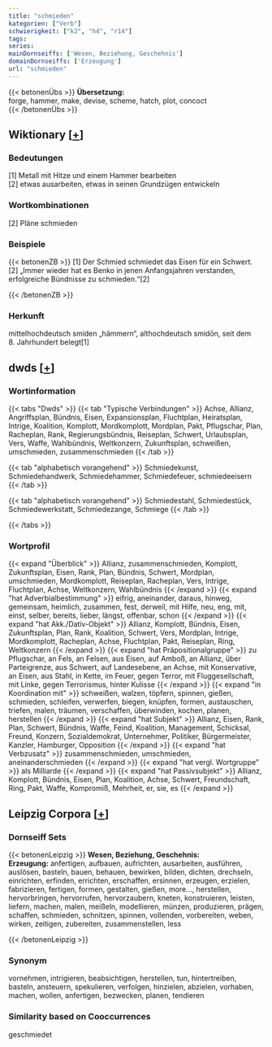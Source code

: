 ```yaml
---
title: "schmieden"
kategorien: ["Verb"]
schwierigkeit: ["k2", "h4", "r14"]
tags:
series:
mainDornseiffs: ['Wesen, Beziehung, Geschehnis']
domainDornseiffs: ['Erzeugung']
url: "schmieden"
---
```


{{< betonenÜbs >}}
**Übersetzung:**  
forge, hammer, make, devise, scheme, hatch, plot, concoct  
{{< /betonenÜbs >}}

## Wiktionary [[+](https://de.wiktionary.org/wiki/schmieden)]

### Bedeutungen
[1] Metall mit Hitze und einem Hammer bearbeiten  
[2] etwas ausarbeiten, etwas in seinen Grundzügen entwickeln  

### Wortkombinationen
[2] Pläne schmieden  

### Beispiele
{{< betonenZB >}}
[1] Der Schmied schmiedet das Eisen für ein Schwert.  
[2] „Immer wieder hat es Benko in jenen Anfangsjahren verstanden, erfolgreiche Bündnisse zu schmieden.“[2]  

{{< /betonenZB >}}
### Herkunft
mittelhochdeutsch smiden „hämmern“, althochdeutsch smidōn, seit dem 8. Jahrhundert belegt[1]  



## dwds [[+](https://www.dwds.de/wb/schmieden)]

### Wortinformation
{{< tabs "Dwds" >}}
{{< tab "Typische Verbindungen" >}}
Achse, Allianz, Angriffsplan, Bündnis, Eisen, Expansionsplan, Fluchtplan, Heiratsplan, Intrige, Koalition, Komplott, Mordkomplott, Mordplan, Pakt, Pflugschar, Plan, Racheplan, Rank, Regierungsbündnis, Reiseplan, Schwert, Urlaubsplan, Vers, Waffe, Wahlbündnis, Weltkonzern, Zukunftsplan, schweißen, umschmieden, zusammenschmieden
{{< /tab >}}

{{< tab "alphabetisch vorangehend" >}}
Schmiedekunst, Schmiedehandwerk, Schmiedehammer, Schmiedefeuer, schmiedeeisern
{{< /tab >}}

{{< tab "alphabetisch vorangehend" >}}
Schmiedestahl, Schmiedestück, Schmiedewerkstatt, Schmiedezange, Schmiege
{{< /tab >}}

{{< /tabs >}}

### Wortprofil
{{< expand "Überblick" >}} Allianz, zusammenschmieden, Komplott, Zukunftsplan, Eisen, Rank, Plan, Bündnis, Schwert, Mordplan, umschmieden, Mordkomplott, Reiseplan, Racheplan, Vers, Intrige, Fluchtplan, Achse, Weltkonzern, Wahlbündnis {{< /expand >}}
{{< expand "hat Adverbialbestimmung" >}} eifrig, aneinander, daraus, hinweg, gemeinsam, heimlich, zusammen, fest, derweil, mit Hilfe, neu, eng, mit, einst, selber, bereits, lieber, längst, offenbar, schon {{< /expand >}}
{{< expand "hat Akk./Dativ-Objekt" >}} Allianz, Komplott, Bündnis, Eisen, Zukunftsplan, Plan, Rank, Koalition, Schwert, Vers, Mordplan, Intrige, Mordkomplott, Racheplan, Achse, Fluchtplan, Pakt, Reiseplan, Ring, Weltkonzern {{< /expand >}}
{{< expand "hat Präpositionalgruppe" >}} zu Pflugschar, an Fels, an Felsen, aus Eisen, auf Amboß, an Allianz, über Parteigrenze, aus Schwert, auf Landesebene, an Achse, mit Konservative, an Eisen, aus Stahl, in Kette, im Feuer, gegen Terror, mit Fluggesellschaft, mit Linke, gegen Terrorismus, hinter Kulisse {{< /expand >}}
{{< expand "in Koordination mit" >}} schweißen, walzen, töpfern, spinnen, gießen, schmieden, schleifen, verwerfen, biegen, knüpfen, formen, austauschen, triefen, malen, träumen, verschaffen, überwinden, kochen, planen, herstellen {{< /expand >}}
{{< expand "hat Subjekt" >}} Allianz, Eisen, Rank, Plan, Schwert, Bündnis, Waffe, Feind, Koalition, Management, Schicksal, Freund, Konzern, Sozialdemokrat, Unternehmer, Politiker, Bürgermeister, Kanzler, Hamburger, Opposition {{< /expand >}}
{{< expand "hat Verbzusatz" >}} zusammenschmieden, umschmieden, aneinanderschmieden {{< /expand >}}
{{< expand "hat vergl. Wortgruppe" >}} als Milliarde {{< /expand >}}
{{< expand "hat Passivsubjekt" >}} Allianz, Komplott, Bündnis, Eisen, Plan, Koalition, Achse, Schwert, Freundschaft, Ring, Pakt, Waffe, Kompromiß, Mehrheit, er, sie, es {{< /expand >}}

## Leipzig Corpora [[+](https://corpora.uni-leipzig.de/en/res?word=schmieden&corpusId=deu_newscrawl-public_2018)]

### Dornseiff Sets
{{< betonenLeipzig >}}
**Wesen, Beziehung, Geschehnis:**  
**Erzeugung:** anfertigen, aufbauen, aufrichten, ausarbeiten, ausführen, auslösen, basteln, bauen, behauen, bewirken, bilden, dichten, drechseln, einrichten, erfinden, errichten, erschaffen, ersinnen, erzeugen, erzielen, fabrizieren, fertigen, formen, gestalten, gießen, more..., herstellen, hervorbringen, hervorrufen, hervorzaubern, kneten, konstruieren, leisten, liefern, machen, malen, meißeln, modellieren, münzen, produzieren, prägen, schaffen, schmieden, schnitzen, spinnen, vollenden, vorbereiten, weben, wirken, zeitigen, zubereiten, zusammenstellen, less  

{{< /betonenLeipzig >}}

### Synonym
vornehmen, intrigieren, beabsichtigen, herstellen, tun, hintertreiben, basteln, ansteuern, spekulieren, verfolgen, hinzielen, abzielen, vorhaben, machen, wollen, anfertigen, bezwecken, planen, tendieren


### Similarity based on Cooccurrences
geschmiedet

